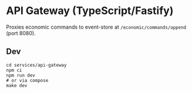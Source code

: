 # API Gateway (TypeScript/Fastify)

Proxies economic commands to event-store at `/economic/commands/append` (port 8080).

## Dev
```
cd services/api-gateway
npm ci
npm run dev
# or via compose
make dev
```
